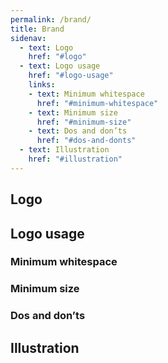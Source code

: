 ```yaml
---
permalink: /brand/
title: Brand
sidenav:
  - text: Logo
    href: "#logo"
  - text: Logo usage
    href: "#logo-usage"
    links:
    - text: Minimum whitespace
      href: "#minimum-whitespace"
    - text: Minimum size
      href: "#minimum-size"
    - text: Dos and don’ts
      href: "#dos-and-donts"
  - text: Illustration
    href: "#illustration"
---
```


## Logo

## Logo usage

### Minimum whitespace

### Minimum size

### Dos and don’ts

## Illustration
